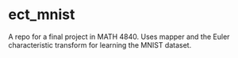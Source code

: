 # ect_mnist

A repo for a final project in MATH 4840. Uses mapper and the Euler characteristic transform for learning the MNIST dataset.
